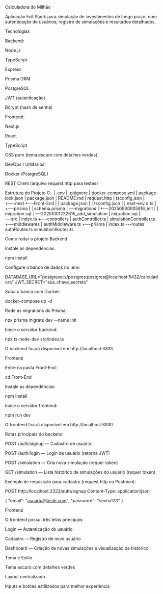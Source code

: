 Calculadora do Milhão

Aplicação Full Stack para simulação de investimentos de longo prazo, com autenticação de usuários, registro de simulações e resultados detalhados.

Tecnologias

Backend:

Node.js

TypeScript

Express

Prisma ORM

PostgreSQL

JWT (autenticação)

Bcrypt (hash de senha)

Frontend:

Next.js

React

TypeScript

CSS puro (tema escuro com detalhes verdes)

DevOps / Utilitários:

Docker (PostgreSQL)

REST Client (arquivo request.http para testes)

Estrutura do Projeto
C:.
|   .env
|   .gitignore
|   docker-compose.yml
|   package-lock.json
|   package.json
|   README.md
|   request.http
|   tsconfig.json
|   
+---.next
+---Front-End
|   |   package.json
|   |   tsconfig.json
|   |   next-env.d.ts
|   
+---prisma
|   |   schema.prisma
|   \---migrations
|       +---20250930005916_init
|       |       migration.sql
|       \---20251001232615_add_simulation
|               migration.sql
|               
\---src
    |   index.ts
    +---controllers
    |       authController.ts
    |       simulationController.ts
    +---middlewares
    |       authMiddleware.ts
    +---prisma
    |       index.ts
    \---routes
            authRoutes.ts
            simulationRoutes.ts

Como rodar o projeto
Backend

Instale as dependências:

npm install


Configure o banco de dados no .env:

DATABASE_URL="postgresql://postgres:postgres@localhost:5432/calculadora"
JWT_SECRET="sua_chave_secreta"


Suba o banco com Docker:

docker-compose up -d


Rode as migrations do Prisma:

npx prisma migrate dev --name init


Inicie o servidor backend:

npx ts-node-dev src/index.ts


O backend ficará disponível em http://localhost:3333.

Frontend

Entre na pasta Front-End:

cd Front-End


Instale as dependências:

npm install


Inicie o servidor frontend:

npm run dev


O frontend ficará disponível em http://localhost:3000.

Rotas principais do backend

POST /auth/signup — Cadastro de usuário

POST /auth/login — Login de usuário (retorna JWT)

POST /simulation — Cria nova simulação (requer token)

GET /simulation — Lista histórico de simulações do usuário (requer token)

Exemplo de requisição para cadastro (request.http ou Postman):

POST http://localhost:3333/auth/signup
Content-Type: application/json

{
  "email": "usuario@teste.com",
  "password": "senha123"
}

Frontend

O frontend possui três telas principais:

Login — Autenticação do usuário

Cadastro — Registro de novo usuário

Dashboard — Criação de novas simulações e visualização de histórico

Tema e Estilo

Tema escuro com detalhes verdes

Layout centralizado

Inputs e botões estilizados para melhor experiência